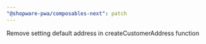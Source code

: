 ```yaml
---
"@shopware-pwa/composables-next": patch
---
```


Remove setting default address in createCustomerAddress function
